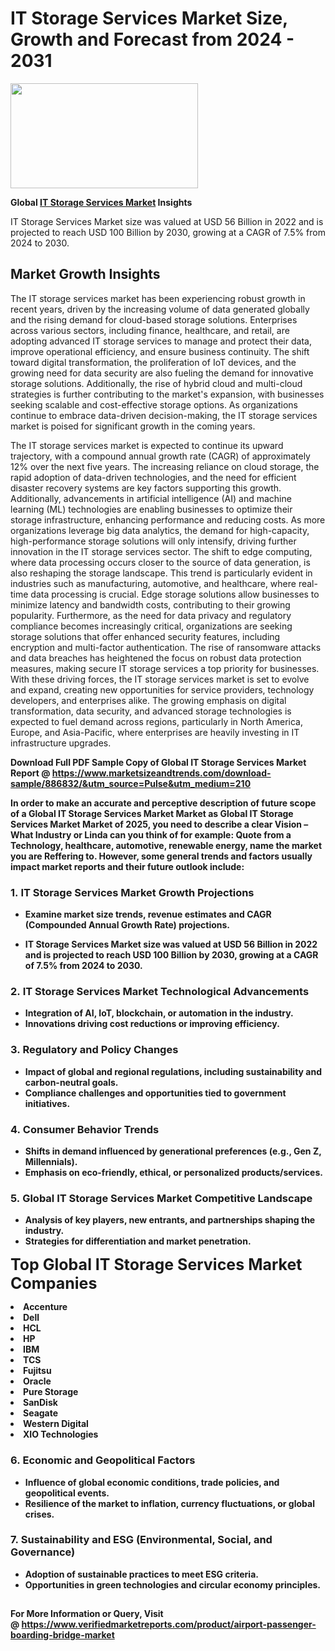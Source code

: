 <H1>IT Storage Services Market Size, Growth and Forecast from 2024 - 2031</H1><img class="aligncenter size-medium wp-image-584254" src="https://thirdeyenews.in/wp-content/uploads/2024/09/Global-Market-Research-300x168.jpeg" alt="" width="300" height="168" /><p><strong>Global&nbsp;<a href="https://www.marketsizeandtrends.com/download-sample/886832/&amp;utm_source=Pulse&amp;utm_medium=210">IT Storage Services Market</a> Insights</strong></p><p>IT Storage Services Market size was valued at USD 56 Billion in 2022 and is projected to reach USD 100 Billion by 2030, growing at a CAGR of 7.5% from 2024 to 2030.</p><p><h2>Market Growth Insights</h2> <p>The IT storage services market has been experiencing robust growth in recent years, driven by the increasing volume of data generated globally and the rising demand for cloud-based storage solutions. Enterprises across various sectors, including finance, healthcare, and retail, are adopting advanced IT storage services to manage and protect their data, improve operational efficiency, and ensure business continuity. The shift toward digital transformation, the proliferation of IoT devices, and the growing need for data security are also fueling the demand for innovative storage solutions. Additionally, the rise of hybrid cloud and multi-cloud strategies is further contributing to the market's expansion, with businesses seeking scalable and cost-effective storage options. As organizations continue to embrace data-driven decision-making, the IT storage services market is poised for significant growth in the coming years.</p> <p><strong></strong></p> <p>The IT storage services market is expected to continue its upward trajectory, with a compound annual growth rate (CAGR) of approximately 12% over the next five years. The increasing reliance on cloud storage, the rapid adoption of data-driven technologies, and the need for efficient disaster recovery systems are key factors supporting this growth. Additionally, advancements in artificial intelligence (AI) and machine learning (ML) technologies are enabling businesses to optimize their storage infrastructure, enhancing performance and reducing costs. As more organizations leverage big data analytics, the demand for high-capacity, high-performance storage solutions will only intensify, driving further innovation in the IT storage services sector. The shift to edge computing, where data processing occurs closer to the source of data generation, is also reshaping the storage landscape. This trend is particularly evident in industries such as manufacturing, automotive, and healthcare, where real-time data processing is crucial. Edge storage solutions allow businesses to minimize latency and bandwidth costs, contributing to their growing popularity. Furthermore, as the need for data privacy and regulatory compliance becomes increasingly critical, organizations are seeking storage solutions that offer enhanced security features, including encryption and multi-factor authentication. The rise of ransomware attacks and data breaches has heightened the focus on robust data protection measures, making secure IT storage services a top priority for businesses. With these driving forces, the IT storage services market is set to evolve and expand, creating new opportunities for service providers, technology developers, and enterprises alike. The growing emphasis on digital transformation, data security, and advanced storage technologies is expected to fuel demand across regions, particularly in North America, Europe, and Asia-Pacific, where enterprises are heavily investing in IT infrastructure upgrades. <p><strong></p><p><span class=""><strong>Download Full PDF Sample Copy of Global IT Storage Services Market Report</strong> @ <a href="https://www.marketsizeandtrends.com/download-sample/886832/&amp;utm_source=Pulse&amp;utm_medium=210" target="_blank">https://www.marketsizeandtrends.com/download-sample/886832/&amp;utm_source=Pulse&amp;utm_medium=210</a></span></p><p>In order to make an accurate and perceptive description of future scope of a Global&nbsp;IT Storage Services Market Market as Global&nbsp;IT Storage Services Market Market of 2025, you need to describe a clear Vision &ndash; What Industry or Linda can you think of for example: Quote from a Technology, healthcare, automotive, renewable energy, name the market you are Reffering to. However, some general trends and factors usually impact market reports and their future outlook include:</p><h3>1.&nbsp;<strong>IT Storage Services Market Growth Projections</strong></h3><ul><li>Examine market size trends, revenue estimates and CAGR (Compounded Annual Growth Rate) projections.</li><li><p>IT Storage Services Market size was valued at USD 56 Billion in 2022 and is projected to reach USD 100 Billion by 2030, growing at a CAGR of 7.5% from 2024 to 2030.</p></li></ul><h3>2.&nbsp;<strong>IT Storage Services Market Technological Advancements</strong></h3><ul><li>Integration of AI, IoT, blockchain, or automation in the industry.</li><li>Innovations driving cost reductions or improving efficiency.</li></ul><h3>3.&nbsp;<strong>Regulatory and Policy Changes</strong></h3><ul><li>Impact of global and regional regulations, including sustainability and carbon-neutral goals.</li><li>Compliance challenges and opportunities tied to government initiatives.</li></ul><h3>4.&nbsp;<strong>Consumer Behavior Trends</strong></h3><ul><li>Shifts in demand influenced by generational preferences (e.g., Gen Z, Millennials).</li><li>Emphasis on eco-friendly, ethical, or personalized products/services.</li></ul><h3>5.&nbsp;<strong>Global IT Storage Services Market Competitive Landscape</strong></h3><ul><li>Analysis of key players, new entrants, and partnerships shaping the industry.</li><li>Strategies for differentiation and market penetration.</li></ul><p data-pm-slice="1 1 []"><span style="color: inherit; font-family: inherit; font-size: 25px;">Top Global IT Storage Services Market Companies</span></p><div class="" data-test-id=""><p><li>Accenture</li><li> Dell</li><li> HCL</li><li> HP</li><li> IBM</li><li> TCS</li><li> Fujitsu</li><li> Oracle</li><li> Pure Storage</li><li> SanDisk</li><li> Seagate</li><li> Western Digital</li><li> XIO Technologies</li></p></div><h3>6.&nbsp;<strong>Economic and Geopolitical Factors</strong></h3><ul><li>Influence of global economic conditions, trade policies, and geopolitical events.</li><li>Resilience of the market to inflation, currency fluctuations, or global crises.</li></ul><h3>7.&nbsp;<strong>Sustainability and ESG (Environmental, Social, and Governance)</strong></h3><ul><li>Adoption of sustainable practices to meet ESG criteria.</li><li>Opportunities in green technologies and circular economy principles.</li></ul><h2><strong style="font-size: 14px;">For More Information or Query, Visit @&nbsp;</strong><a style="background-color: #ffffff; font-size: 14px;" href="https://www.marketsizeandtrends.com/report/it-storage-services-market-/" target="_blank">https://www.verifiedmarketreports.com/product/airport-passenger-boarding-bridge-market</a></h2>
